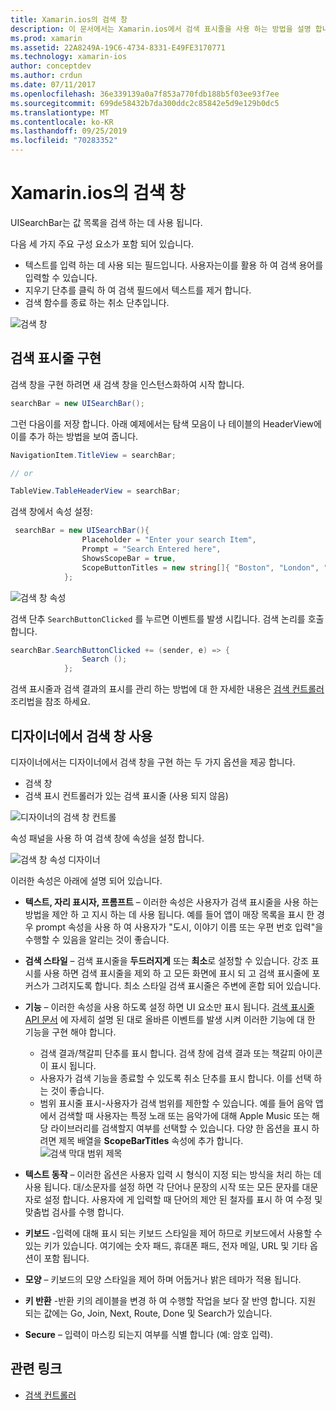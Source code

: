 ```yaml
---
title: Xamarin.ios의 검색 창
description: 이 문서에서는 Xamarin.ios에서 검색 표시줄을 사용 하는 방법을 설명 합니다. 프로그래밍 방식으로 및 스토리 보드에서 검색 표시줄을 만드는 방법에 대해 설명 합니다.
ms.prod: xamarin
ms.assetid: 22A8249A-19C6-4734-8331-E49FE3170771
ms.technology: xamarin-ios
author: conceptdev
ms.author: crdun
ms.date: 07/11/2017
ms.openlocfilehash: 36e339139a0a7f853a770fdb188b5f03ee93f7ee
ms.sourcegitcommit: 699de58432b7da300ddc2c85842e5d9e129b0dc5
ms.translationtype: MT
ms.contentlocale: ko-KR
ms.lasthandoff: 09/25/2019
ms.locfileid: "70283352"
---
```

# <a name="search-bars-in-xamarinios"></a>Xamarin.ios의 검색 창

UISearchBar는 값 목록을 검색 하는 데 사용 됩니다.

다음 세 가지 주요 구성 요소가 포함 되어 있습니다.

- 텍스트를 입력 하는 데 사용 되는 필드입니다. 사용자는이를 활용 하 여 검색 용어를 입력할 수 있습니다.
- 지우기 단추를 클릭 하 여 검색 필드에서 텍스트를 제거 합니다.
- 검색 함수를 종료 하는 취소 단추입니다.

![검색 창](searchbar-images/image1.png)

## <a name="implementing-the-search-bar"></a>검색 표시줄 구현

검색 창을 구현 하려면 새 검색 창을 인스턴스화하여 시작 합니다.

```csharp
searchBar = new UISearchBar();
```

그런 다음이를 저장 합니다. 아래 예제에서는 탐색 모음이 나 테이블의 HeaderView에이를 추가 하는 방법을 보여 줍니다.

```csharp
NavigationItem.TitleView = searchBar;

// or

TableView.TableHeaderView = searchBar;
```

검색 창에서 속성 설정:

```csharp
 searchBar = new UISearchBar(){
                Placeholder = "Enter your search Item",
                Prompt = "Search Entered here",
                ShowsScopeBar = true,
                ScopeButtonTitles = new string[]{ "Boston", "London", "SF" },
            };
```

![검색 창 속성](searchbar-images/image6.png)

검색 단추 `SearchButtonClicked` 를 누르면 이벤트를 발생 시킵니다. 검색 논리를 호출 합니다.

```csharp
searchBar.SearchButtonClicked += (sender, e) => {
                Search ();
            };
```

검색 표시줄과 검색 결과의 표시를 관리 하는 방법에 대 한 자세한 내용은 [검색 컨트롤러](https://github.com/xamarin/recipes/tree/master/Recipes/ios/content_controls/search-controller) 조리법을 참조 하세요.

## <a name="using-the-search-bar-in-the-designer"></a>디자이너에서 검색 창 사용

디자이너에서는 디자이너에서 검색 창을 구현 하는 두 가지 옵션을 제공 합니다.

- 검색 창
- 검색 표시 컨트롤러가 있는 검색 표시줄 (사용 되지 않음)

![디자이너의 검색 창 컨트롤](searchbar-images/image2.png)

속성 패널을 사용 하 여 검색 창에 속성을 설정 합니다.

![검색 창 속성 디자이너](searchbar-images/image3.png)

이러한 속성은 아래에 설명 되어 있습니다.

- **텍스트, 자리 표시자, 프롬프트** – 이러한 속성은 사용자가 검색 표시줄을 사용 하는 방법을 제안 하 고 지시 하는 데 사용 됩니다. 예를 들어 앱이 매장 목록을 표시 한 경우 prompt 속성을 사용 하 여 사용자가 "도시, 이야기 이름 또는 우편 번호 입력"을 수행할 수 있음을 알리는 것이 좋습니다.
- **검색 스타일** – 검색 표시줄을 **두드러지게** 또는 **최소**로 설정할 수 있습니다. 강조 표시를 사용 하면 검색 표시줄을 제외 하 고 모든 화면에 표시 되 고 검색 표시줄에 포커스가 그려지도록 합니다. 최소 스타일 검색 표시줄은 주변에 혼합 되어 있습니다.
- **기능** – 이러한 속성을 사용 하도록 설정 하면 UI 요소만 표시 됩니다. [검색 표시줄 API 문서](xref:UIKit.UISearchBar) 에 자세히 설명 된 대로 올바른 이벤트를 발생 시켜 이러한 기능에 대 한 기능을 구현 해야 합니다.
  - 검색 결과/책갈피 단추를 표시 합니다. 검색 창에 검색 결과 또는 책갈피 아이콘이 표시 됩니다.
  - 사용자가 검색 기능을 종료할 수 있도록 취소 단추를 표시 합니다. 이를 선택 하는 것이 좋습니다.
  - 범위 표시줄 표시-사용자가 검색 범위를 제한할 수 있습니다. 예를 들어 음악 앱에서 검색할 때 사용자는 특정 노래 또는 음악가에 대해 Apple Music 또는 해당 라이브러리를 검색할지 여부를 선택할 수 있습니다. 다양 한 옵션을 표시 하려면 제목 배열을 **ScopeBarTitles** 속성에 추가 합니다.
  ![검색 막대 범위 제목](searchbar-images/image4.png)

- **텍스트 동작** – 이러한 옵션은 사용자 입력 시 형식이 지정 되는 방식을 처리 하는 데 사용 됩니다. 대/소문자를 설정 하면 각 단어나 문장의 시작 또는 모든 문자를 대문자로 설정 합니다. 사용자에 게 입력할 때 단어의 제안 된 철자를 표시 하 여 수정 및 맞춤법 검사를 수행 합니다.
- **키보드** -입력에 대해 표시 되는 키보드 스타일을 제어 하므로 키보드에서 사용할 수 있는 키가 있습니다. 여기에는 숫자 패드, 휴대폰 패드, 전자 메일, URL 및 기타 옵션이 포함 됩니다.
- **모양** – 키보드의 모양 스타일을 제어 하며 어둡거나 밝은 테마가 적용 됩니다.
- **키 반환** -반환 키의 레이블을 변경 하 여 수행할 작업을 보다 잘 반영 합니다. 지원 되는 값에는 Go, Join, Next, Route, Done 및 Search가 있습니다.
- **Secure** – 입력이 마스킹 되는지 여부를 식별 합니다 (예: 암호 입력).

## <a name="related-links"></a>관련 링크

- [검색 컨트롤러](https://github.com/xamarin/recipes/tree/master/Recipes/ios/content_controls/search-controller)
